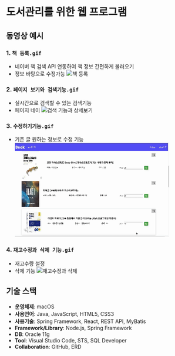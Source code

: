 # 도서관리를 위한 웹 프로그램 

## 동영상 예시
### 1. `책 등록.gif`
- 네이버 책 검색 API 연동하여 책 정보 간편하게 불러오기
- 정보 바탕으로 수정가능
![책 등록](https://github.com/Heesuya/book/raw/main/readme/책등록하기.gif)

### 2. `페이지 보기와 검색기능.gif`
- 실시간으로 검색할 수 있는 검색기능
- 페이지 네이 
![검색 기능과 상세보기](https://github.com/Heesuya/book/raw/main/readme/북리스트와검색기능.gif)

### 3. `수정하기기능.gif`
- 기존 글 원하는 정보로 수정 기능 
![수정하기기능](https://github.com/Heesuya/book/raw/main/readme/책정보수정.gif)

### 4. `재고수정과 삭제 기능.gif`
- 재고수량 설정
- 삭제 기능
![재고수정과 삭제](https://github.com/Heesuya/book/raw/main/readme/재고수정과삭제.gif)

## 기술 스택

- **운영체제**: macOS
- **사용언어**: Java, JavaScript, HTML5, CSS3
- **사용기술**: Spring Framework, React, REST API, MyBatis
- **Framework/Library**: Node.js, Spring Framework
- **DB**: Oracle 11g
- **Tool**: Visual Studio Code, STS, SQL Developer
- **Collaboration**: GitHub, ERD
